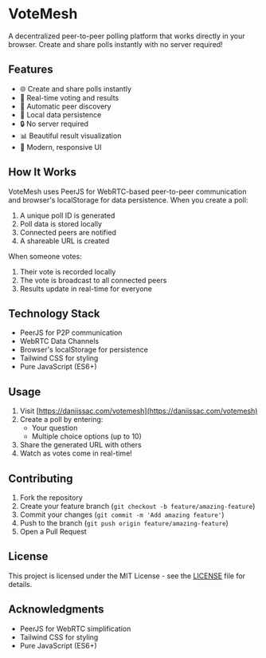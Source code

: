 # VoteMesh

A decentralized peer-to-peer polling platform that works directly in your browser. Create and share polls instantly with no server required!

## Features

- 🌐 Create and share polls instantly
- 📱 Real-time voting and results
- 🔄 Automatic peer discovery
- 💾 Local data persistence
- 🔒 No server required
- 📊 Beautiful result visualization
- 🎨 Modern, responsive UI

## How It Works

VoteMesh uses PeerJS for WebRTC-based peer-to-peer communication and browser's localStorage for data persistence. When you create a poll:

1. A unique poll ID is generated
2. Poll data is stored locally
3. Connected peers are notified
4. A shareable URL is created

When someone votes:
1. Their vote is recorded locally
2. The vote is broadcast to all connected peers
3. Results update in real-time for everyone

## Technology Stack

- PeerJS for P2P communication
- WebRTC Data Channels
- Browser's localStorage for persistence
- Tailwind CSS for styling
- Pure JavaScript (ES6+)

## Usage

1. Visit [https://daniissac.com/votemesh](https://daniissac.com/votemesh)
2. Create a poll by entering:
   - Your question
   - Multiple choice options (up to 10)
3. Share the generated URL with others
4. Watch as votes come in real-time!

## Contributing

1. Fork the repository
2. Create your feature branch (`git checkout -b feature/amazing-feature`)
3. Commit your changes (`git commit -m 'Add amazing feature'`)
4. Push to the branch (`git push origin feature/amazing-feature`)
5. Open a Pull Request

## License

This project is licensed under the MIT License - see the [LICENSE](LICENSE) file for details.

## Acknowledgments

- PeerJS for WebRTC simplification
- Tailwind CSS for styling
- Pure JavaScript (ES6+)
